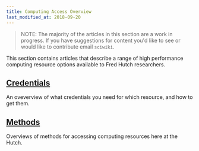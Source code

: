 ```yaml
---
title: Computing Access Overview
last_modified_at: 2018-09-20
---
```

>NOTE: The majority of the articles in this section are a work in progress. If you have suggestions for content you'd like to see or would like to contribute email `sciwiki`.  

This section contains articles that describe a range of high performance computing resource options available to Fred Hutch researchers.

## [Credentials](/computing/access_credentials/)
An oveverview of what credentials you need for which resource, and how to get them.

## [Methods](/computing/access_methods/)
Overviews of methods for accessing computing resources here at the Hutch.  
